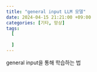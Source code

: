 ```yaml
---
title: "general input LLM 모델"
date: 2024-04-15 21:21:00 +09:00
categories: [기타, 망상]
tags:
  [
    
  ]
---
```


general input을 통해 학습하는 법